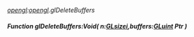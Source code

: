 _[opengl](../../modules/opengl/opengl-module.md):[opengl](../../modules/opengl/opengl-module.md).glDeleteBuffers_
##### Function glDeleteBuffers:Void( n:[GLsizei](../../modules/opengl/opengl-glsizei.md),buffers:[GLuint](../../modules/opengl/opengl-gluint.md) Ptr )
